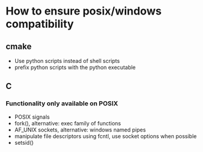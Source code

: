 # How to ensure posix/windows compatibility 
## cmake ##
* Use python scripts instead of shell scripts
* prefix python scripts with the python executable
## C ##

### Functionality only available on POSIX ###
* POSIX signals
* fork(), alternative: exec family of functions
* AF_UNIX sockets, alternative: windows named pipes
* manipulate file descriptors using fcntl, use socket options when possible
* setsid()
